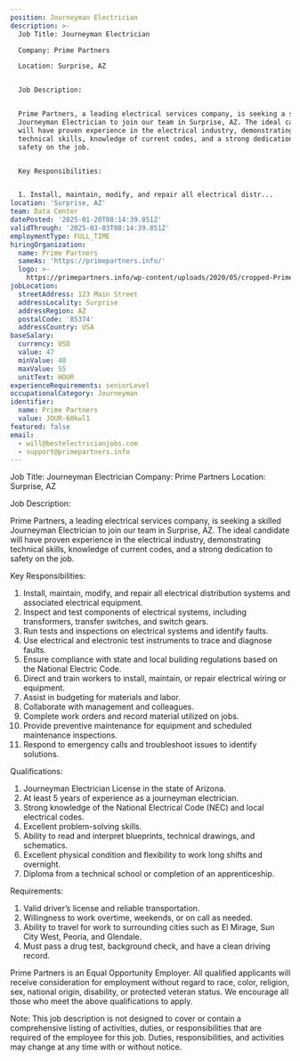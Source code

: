 ```yaml
---
position: Journeyman Electrician
description: >-
  Job Title: Journeyman Electrician

  Company: Prime Partners

  Location: Surprise, AZ


  Job Description:


  Prime Partners, a leading electrical services company, is seeking a skilled
  Journeyman Electrician to join our team in Surprise, AZ. The ideal candidate
  will have proven experience in the electrical industry, demonstrating
  technical skills, knowledge of current codes, and a strong dedication to
  safety on the job.


  Key Responsibilities:


  1. Install, maintain, modify, and repair all electrical distr...
location: 'Surprise, AZ'
team: Data Center
datePosted: '2025-01-20T08:14:39.851Z'
validThrough: '2025-03-03T08:14:39.851Z'
employmentType: FULL_TIME
hiringOrganization:
  name: Prime Partners
  sameAs: 'https://primepartners.info/'
  logo: >-
    https://primepartners.info/wp-content/uploads/2020/05/cropped-Prime-Partners-Logo-NO-BG-1-1.png
jobLocation:
  streetAddress: 123 Main Street
  addressLocality: Surprise
  addressRegion: AZ
  postalCode: '85374'
  addressCountry: USA
baseSalary:
  currency: USD
  value: 47
  minValue: 40
  maxValue: 55
  unitText: HOUR
experienceRequirements: seniorLevel
occupationalCategory: Journeyman
identifier:
  name: Prime Partners
  value: JOUR-60kwl1
featured: false
email:
  - will@bestelectricianjobs.com
  - support@primepartners.info
---
```




Job Title: Journeyman Electrician
Company: Prime Partners
Location: Surprise, AZ

Job Description:

Prime Partners, a leading electrical services company, is seeking a skilled Journeyman Electrician to join our team in Surprise, AZ. The ideal candidate will have proven experience in the electrical industry, demonstrating technical skills, knowledge of current codes, and a strong dedication to safety on the job.

Key Responsibilities:

1. Install, maintain, modify, and repair all electrical distribution systems and associated electrical equipment.
2. Inspect and test components of electrical systems, including transformers, transfer switches, and switch gears.
3. Run tests and inspections on electrical systems and identify faults.
4. Use electrical and electronic test instruments to trace and diagnose faults.
5. Ensure compliance with state and local building regulations based on the National Electric Code.
6. Direct and train workers to install, maintain, or repair electrical wiring or equipment.
7. Assist in budgeting for materials and labor.
8. Collaborate with management and colleagues.
9. Complete work orders and record material utilized on jobs.
10. Provide preventive maintenance for equipment and scheduled maintenance inspections.
11. Respond to emergency calls and troubleshoot issues to identify solutions.

Qualifications:

1. Journeyman Electrician License in the state of Arizona.
2. At least 5 years of experience as a journeyman electrician.
3. Strong knowledge of the National Electrical Code (NEC) and local electrical codes.
4. Excellent problem-solving skills.
5. Ability to read and interpret blueprints, technical drawings, and schematics.
6. Excellent physical condition and flexibility to work long shifts and overnight.
7. Diploma from a technical school or completion of an apprenticeship.

Requirements:

1. Valid driver’s license and reliable transportation.
2. Willingness to work overtime, weekends, or on call as needed.
3. Ability to travel for work to surrounding cities such as El Mirage, Sun City West, Peoria, and Glendale.
4. Must pass a drug test, background check, and have a clean driving record.

Prime Partners is an Equal Opportunity Employer. All qualified applicants will receive consideration for employment without regard to race, color, religion, sex, national origin, disability, or protected veteran status. We encourage all those who meet the above qualifications to apply.

Note: This job description is not designed to cover or contain a comprehensive listing of activities, duties, or responsibilities that are required of the employee for this job. Duties, responsibilities, and activities may change at any time with or without notice.
